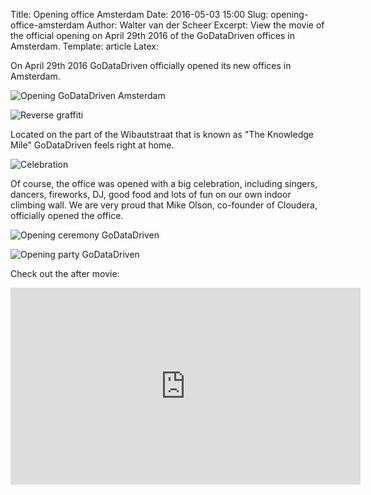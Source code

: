 Title: Opening office Amsterdam
Date: 2016-05-03 15:00
Slug: opening-office-amsterdam
Author: Walter van der Scheer
Excerpt: View the movie of the official opening on April 29th 2016 of the GoDataDriven offices in Amsterdam.
Template: article
Latex:

<span class="lead">
On April 29th 2016 GoDataDriven officially opened its new offices in Amsterdam. </span>

![Opening GoDataDriven Amsterdam](/static/images/officeopening/godatadriven-singers-2.jpg "Opening GoDataDriven Amsterdam")

![Reverse graffiti](/static/images/officeopening/godatadriven-nowopen.jpg "GoDataDriven now open in Amsterdam")

Located on the part of the Wibautstraat that is known as "The Knowledge Mile" GoDataDriven feels right at home. 

![Celebration](/static/images/officeopening/godatadriven-confetti.jpg "Celebration")

Of course, the office was opened with a big celebration, including singers, dancers, fireworks, DJ, good food and lots of fun on our own indoor climbing wall. We are very proud that Mike Olson, co-founder of Cloudera, officially opened the office.

![Opening ceremony GoDataDriven](/static/images/officeopening/godatadriven-opening.jpg "Opening ceremony")

![Opening party GoDataDriven](/static/images/officeopening/godatadriven-party.jpg "Opening party GoDataDriven")

Check out the after movie:

<iframe width="560" height="315" src="https://www.youtube.com/embed/tcMy2Ac2yGE?rel=0" frameborder="0" allowfullscreen></iframe>
